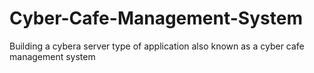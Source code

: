 # Cyber-Cafe-Management-System
Building a cybera server type of application also known as a cyber cafe management system
